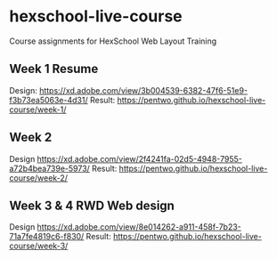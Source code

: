 # hexschool-live-course

Course assignments for HexSchool Web Layout Training

## Week 1 Resume
Design: https://xd.adobe.com/view/3b004539-6382-47f6-51e9-f3b73ea5063e-4d31/
Result: https://pentwo.github.io/hexschool-live-course/week-1/

## Week 2
Design https://xd.adobe.com/view/2f4241fa-02d5-4948-7955-a72b4bea739e-5973/
Result: https://pentwo.github.io/hexschool-live-course/week-2/

## Week 3 & 4 RWD Web design
Design https://xd.adobe.com/view/8e014262-a911-458f-7b23-71a7fe4819c6-f830/
Result: https://pentwo.github.io/hexschool-live-course/week-3/
